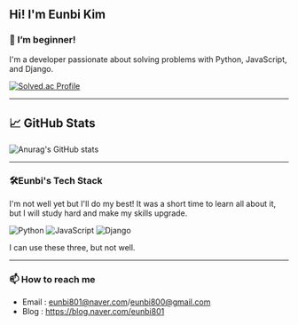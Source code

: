 ## Hi! I'm Eunbi Kim

### 🌱 I’m beginner!
I'm a developer passionate about solving problems with Python, JavaScript, and Django.

[![Solved.ac Profile](http://mazassumnida.wtf/api/generate_badge?boj=eunbi801)](https://solved.ac/eunbi801)

---

## 📈 GitHub Stats
![Anurag's GitHub stats](https://github-readme-stats.vercel.app/api?username=CodeEunbi&show_icons=true&theme=radical)

---

### 🛠️Eunbi's Tech Stack
I'm not well yet but I'll do my best!
It was a short time to learn all about it, but I will study hard and make my skills upgrade.

![Python](https://img.shields.io/badge/Python-3776AB?style=for-the-badge&logo=python&logoColor=white)
![JavaScript](https://img.shields.io/badge/JavaScript-F7DF1E?style=for-the-badge&logo=javascript&logoColor=black)
![Django](https://img.shields.io/badge/Django-092E20?style=for-the-badge&logo=django&logoColor=white)

I can use these three, but not well.

---

### 📫 How to reach me
- Email : eunbi801@naver.com/eunbi800@gmail.com
- Blog : https://blog.naver.com/eunbi801

<!--
**CodeEunbi/CodeEunbi** is a ✨ _special_ ✨ repository because its `README.md` (this file) appears on your GitHub profile.

Here are some ideas to get you started:

- 🔭 I’m currently working on ...
- 🌱 I’m currently learning ...
- 👯 I’m looking to collaborate on ...
- 🤔 I’m looking for help with ...
- 💬 Ask me about ...
- 📫 How to reach me: ...
- 😄 Pronouns: ...
- ⚡ Fun fact: ...
-->
